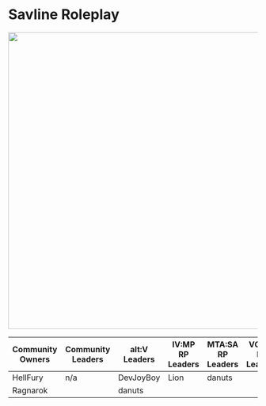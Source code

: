 # Savline Roleplay

<p align="center">
<img width="600" src="https://github.com/savline/presskit/blob/main/rp-banner.png?raw=true">
</p>

<div align="center">
<table>
<thead>
  <tr>
    <th>Community Owners</th>
    <th>Community Leaders</th>
    <th>alt:V Leaders</th>
    <th>IV:MP RP Leaders</th>
    <th>MTA:SA RP Leaders<br</th>
    <th>VC:MP RP Leaders<br</th>
    <th>alt:V RP Developers</th>
    <th>IV:MP RP Developers</th>
    <th>MTA:SA RP Developers</th>
    <th>VC:MP RP Developers</th>
  </tr>
</thead>
<tbody>
  <tr>
    <td>HellFury</td>
    <td>n/a</td>
    <td>DevJoyBoy</td>
    <td>Lion</td>
    <td>danuts</td>
    <td></td>
    <td>DevJoyBoy</td>
    <td>Lion</td>
    <td>danuts</td>
    <td>Inferno</td>
  </tr>
  <tr>
    <td>Ragnarok</td>
    <td></td>
    <td>danuts</td>
    <td></td>
    <td></td>
    <td></td>
    <td></td>
    <td></td>
    <td>debin</td>
    <td>Pratham</td>
  </tr>
</tbody>
</table>
  </div>
